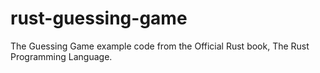 # rust-guessing-game
The Guessing Game example code from the Official Rust book, The Rust Programming Language.
